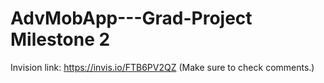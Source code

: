 # AdvMobApp---Grad-Project Milestone 2


Invision link: https://invis.io/FTB6PV2QZ
(Make sure to check comments.)

